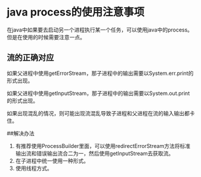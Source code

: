 # java process的使用注意事项

在java中如果要去启动另一个进程执行某一个任务，可以使用java中的process。但是在使用的时候需要注意一点。

## 流的正确对应

如果父进程中使用getErrorStream，那子进程中的输出需要以System.err.print的形式出现。

如果父进程中使用getInputStream，那子进程中的输出需要以System.out.print的形式出现。

如果出现混乱的情况，则可能出现流混乱导致子进程和父进程在流的输入输出都卡住。

##解决办法

1. 有推荐使用ProcessBuilder里面，可以使用redirectErrorStream方法将标准输出流和错误输出流合二为一，然后使用getInputStream去获取流。
2. 在子进程中统一使用一种形式。
3. 使用线程方式。